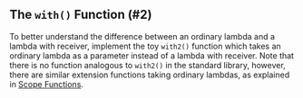 ## The `with()` Function (#2)

To better understand the difference between an ordinary lambda and a lambda
with receiver, implement the toy `with2()` function which takes an ordinary
lambda as a parameter instead of a lambda with receiver. Note that there is no
function analogous to `with2()` in the standard library, however, there are
similar extension functions taking ordinary lambdas, as explained in [Scope
Functions](#scope-functions).
